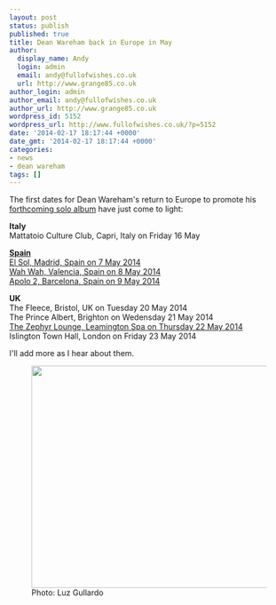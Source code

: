 ```yaml
---
layout: post
status: publish
published: true
title: Dean Wareham back in Europe in May
author:
  display_name: Andy
  login: admin
  email: andy@fullofwishes.co.uk
  url: http://www.grange85.co.uk
author_login: admin
author_email: andy@fullofwishes.co.uk
author_url: http://www.grange85.co.uk
wordpress_id: 5152
wordpress_url: http://www.fullofwishes.co.uk/?p=5152
date: '2014-02-17 18:17:44 +0000'
date_gmt: '2014-02-17 18:17:44 +0000'
categories:
- news
- dean wareham
tags: []
---
```

<p>The first dates for Dean Wareham's return to Europe to promote his <a href="/2014/02/04/pre-order-dean-warehams-solo-album/" title="Pre-order Dean Wareham’s solo album">forthcoming solo album</a> have just come to light:</p>
<p><strong>Italy</strong><br />
Mattatoio Culture Club, Capri, Italy on Friday 16 May</p>
<p><ins datetime="2014-02-18T18:22:01+00:00"><strong>Spain</strong><br />
El Sol, Madrid, Spain on 7 May 2014<br />
Wah Wah, Valencia, Spain on 8 May 2014<br />
Apolo 2, Barcelona, Spain on 9 May 2014</ins></p>
<p><strong>UK</strong><br />
The Fleece, Bristol, UK on Tuesday 20 May 2014<br />
The Prince Albert, Brighton on Wedensday 21 May 2014<br />
<ins datetime="2014-02-17T20:24:07+00:00">The Zephyr Lounge, Leamington Spa on Thursday 22 May 2014</ins><br />
Islington Town Hall, London on Friday 23 May 2014</p>
<p>I'll add more as I hear about them.</p>
<p><figure class="caption aligncenter"><img src="http://media.fullofwishes.co.uk/05-dean_wareham/pictures/DeanWareham_Gallardo.jpg" width="600" height="400" class /><figcaption class="caption-text"> Photo: Luz Gullardo</figcaption></figure>
